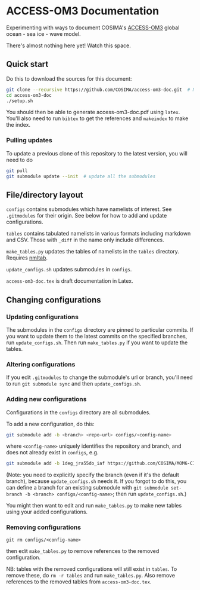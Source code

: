 # ACCESS-OM3 Documentation
Experimenting with ways to document COSIMA's [ACCESS-OM3](https://github.com/COSIMA/access-om3) global ocean - sea ice - wave model.

There's almost nothing here yet! Watch this space.

## Quick start

Do this to download the sources for this document:
```bash
git clone --recursive https://github.com/COSIMA/access-om3-doc.git  # NB: need --recursive due to submodules
cd access-om3-doc
./setup.sh 
```
You should then be able to generate access-om3-doc.pdf using `latex`. You'll also need to run `bibtex` to get the references and `makeindex` to make the index.

### Pulling updates

To update a previous clone of this repository to the latest version, you will need to do
```bash
git pull
git submodule update --init  # update all the submodules
```

## File/directory layout

`configs` contains submodules which have namelists of interest. See `.gitmodules` for their origin. See below for how to add and update configurations.

`tables` contains tabulated namelists in various formats including markdown and CSV. Those with `_diff` in the name only include differences.

`make_tables.py` updates the tables of namelists in the `tables` directory. Requires [nmltab](https://github.com/aekiss/nmltab).

`update_configs.sh` updates submodules in `configs`.

`access-om3-doc.tex` is draft documentation in Latex.

## Changing configurations

### Updating configurations

The submodules in the `configs` directory are pinned to particular commits. If you want to update them to the latest commits on the specified branches, run `update_configs.sh`. Then run `make_tables.py` if you want to update the tables.

### Altering configurations

If you edit `.gitmodules` to change the submodule's url or branch, you'll need to run `git submodule sync` and then `update_configs.sh`.

### Adding new configurations

Configurations in the `configs` directory are all submodules.

To add a new configuration, do this:
```bash
git submodule add -b <branch> <repo-url> configs/<config-name>
```
where `<config-name>` uniquely identifies the repository and branch, and does not already exist in `configs`, e.g.
```bash
git submodule add -b 1deg_jra55do_iaf https://github.com/COSIMA/MOM6-CICE6.git configs/MOM6-CICE6_1deg_jra55do_iaf
```
(Note: you need to explicitly specify the branch (even if it's the default branch), because `update_configs.sh` needs it. If you forgot to do this, you can define a branch for an existing submodule with `git submodule set-branch -b <branch> configs/<config-name>`; then run `update_configs.sh`.)

You might then want to edit and run `make_tables.py` to make new tables using your added configurations.

### Removing configurations

```
git rm configs/<config-name>
```
then edit `make_tables.py` to remove references to the removed configuration.

NB: tables with the removed configurations will still exist in `tables`. To remove these, do `rm -r tables` and run `make_tables.py`. Also remove references to the removed tables from `access-om3-doc.tex`.
